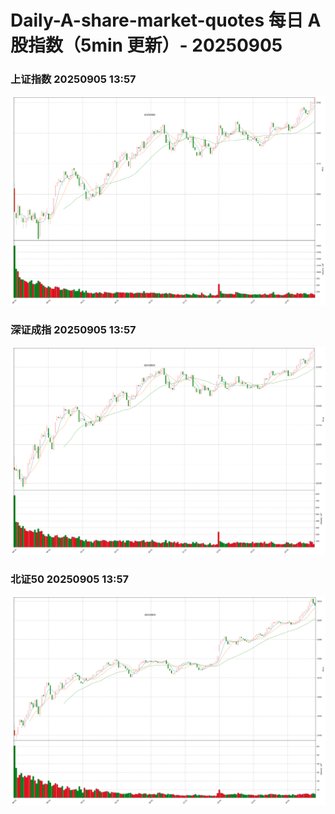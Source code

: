 
# Daily-A-share-market-quotes 每日 A 股指数（5min 更新）- 20250905

### 上证指数 20250905 13:57
![](./fig/2025/9/20250905-sh000001.png)

### 深证成指 20250905 13:57
![](./fig/2025/9/20250905-sz399001.png)

### 北证50 20250905 13:57
![](./fig/2025/9/20250905-bj899050.png)
